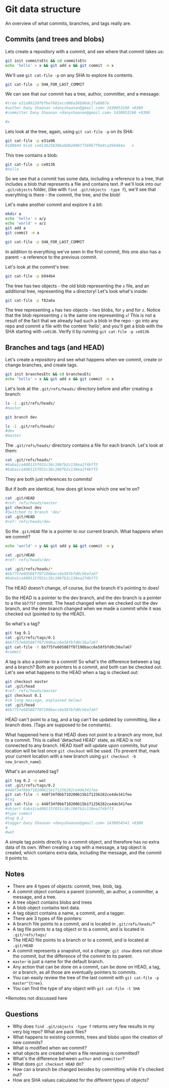
# Git data structure

An overview of what commits, branches, and tags really are.

## Commits (and trees and blobs)

Lets create a repository with a commit, and see where that commit takes us:

```bash
git init commitsEtc && cd commitsEtc
echo 'hello' > x && git add x && git commit -m x
```

We'll use `git cat-file -p` on any SHA to explore its contents.

```bash
git cat-file -p SHA_FOR_LAST_COMMIT
```

We can see that our commit has a tree, author, committer, and a message:

```bash
#tree e31a96220fbfbe7601ecc086a36b96dc27a8867e
#author Dany Shaanan <danyshaanan@gmail.com> 1430053260 +0300
#committer Dany Shaanan <danyshaanan@gmail.com> 1430053260 +0300

#x
```

Lets look at the tree, again, using `git cat-file -p` on its SHA:

```bash
git cat-file -p e31a96
#100644 blob ce013625030ba8dba906f756967f9e9ca394464a	x
```

This tree contains a blob:

```bash
git cat-file -p ce0136
#hello
```

So we see that a commit has some data, including a reference to a tree, that includes a blob that represents a file and contains text.
If we'll look into our `.git/objects` folder, (like with `find .git/objects -type f`), we'll see that everything is there - the commit, the tree, and the blob!

Let's make another commit and explore it a bit:

```bash
mkdir a
echo 'hello' > a/y
echo 'world' > a/z
git add a
git commit -m a

git cat-file -p SHA_FOR_LAST_COMMIT
```

In addition to everything we've seen in the first commit, this one also has a parent - a reference to the previous commit.

Let's look at the commit's tree:

```bash
git cat-file -p b944b4
```

The tree has two objects - the old blob representing the `x` file, and an additional tree, representing the `a` directory! Let's look what's inside:

```bash
git cat-file -p f82a6a
```

The tree representing `a` has two objects - two blobs, for `y` and for `z`.
Notice that the blob representing `z` is the same one representing `x`!
This is not a result of the fact that we already had such a blob in the repo - go into any repo and commit a file with the content 'hello', and you'll get a blob with the SHA starting with `ce0136`. Verify it by running `git cat-file -p ce0136`




## Branches and tags (and HEAD)

Let's create a repository and see what happens when we commit, create or change branches, and create tags.

```bash
git init branchesEtc && cd branchesEtc
echo 'hello' > x && git add x && git commit -m x
```

Let's look at the `.git/refs/heads/` directory before and after creating a branch:

```bash
ls -1 .git/refs/heads/
#master

git branch dev

ls -1 .git/refs/heads/
#dev
#master
```

The `.git/refs/heads/` directory contains a file for each branch. Let's look at them:

```bash
cat .git/refs/heads/*
#6aba1ca400115f031c36c106fb2c138ea2f4bff3
#6aba1ca400115f031c36c106fb2c138ea2f4bff3
```

They are both just references to commits!

But if both are identical, how does git know which one we're on?

```bash
cat .git/HEAD
#ref: refs/heads/master
git checkout dev
#Switched to branch 'dev'
cat .git/HEAD
#ref: refs/heads/dev
```

So the `.git/HEAD` file is a pointer to our current branch.
What happens when we commit?

```bash
echo 'world' > y && git add y && git commit -m y

cat .git/HEAD
#ref: refs/heads/dev

cat .git/refs/heads/*
#bb775fe605887f07190bacc6e58fbfd0c56a7a67
#6aba1ca400115f031c36c106fb2c138ea2f4bff3
```

The HEAD doesn't change, of course, but the branch it's pointing to does!

So the HEAD is a pointer to the dev branch, and the dev branch is a pointer to a the `bb775f` commit.
The head changed when we checked out the dev branch, and the dev branch changed when we made a commit while it was checked out (pointed to by the HEAD).


So what's a tag?

```bash
git tag 0.1
cat .git/refs/tags/0.1
#bb775fe605887f07190bacc6e58fbfd0c56a7a67
git cat-file -t bb775fe605887f07190bacc6e58fbfd0c56a7a67
#commit
```

A tag is also a pointer to a commit!
So what's the difference between a tag and a branch?
Both are pointers to a commit, and both can be checked out.
Let's see what happens to the HEAD when a tag is checked out:

```bash
git checkout master
cat .git/head
#ref: refs/heads/master
git checkout 0.1
#(A long message, explained below)
cat .git/head
#bb775fe605887f07190bacc6e58fbfd0c56a7a67
```

HEAD can't point to a tag, and a tag can't be updated by committing, like a branch does.
(Tags are supposed to be constants).


What happened here is that HEAD does not point to a branch any more, but to a commit.
This is called 'detached HEAD' state,
as HEAD is not connected to any branch.
HEAD itself will update upon commits,
but your location will be lost once `git checkout` will be used.
(To prevent that, mark your current location with a new branch using `git checkout -b new_branch_name`).


What's an annotated tag?

```bash
git tag 0.2 -m wat
cat .git/refs/tags/0.2
#448f34f0bb710200615b1f1256282ce4de341fee
git cat-file -t 448f34f0bb710200615b1f1256282ce4de341fee
#tag
git cat-file -p 448f34f0bb710200615b1f1256282ce4de341fee
#object 6aba1ca400115f031c36c106fb2c138ea2f4bff3
#type commit
#tag 0.2
#tagger Dany Shaanan <danyshaanan@gmail.com> 1430054541 +0300
#
#wat
```

A simple tag points directly to a commit object,
and therefore has no extra data of its own.
When creating a tag with a message, a tag object is created,
which contains extra data, including the message, and the commit it points to.


## Notes

* There are 4 types of objects: commit, tree, blob, tag.
 * A commit object contains a parent (commit), an author, a committer, a message, and a tree.
 * A tree object contains blobs and trees
 * A blob object contains text data.
 * A tag object contains a name, a commit, and a tagger.
* There are 3 types of file pointers:
 * A branch file points to a commit, and is located in `.git/refs/heads/`*
 * A tag file points to a tag object or to a commit, and is located in `.git/refs/tags/`
 * The HEAD file points to a branch or to a commit, and is located at `.git/HEAD`
* A commit represents a snapshot, not a change. `git show` does not show the commit, but the difference of the commit to its parent.
* `master` is just a name for the default branch.
* Any action that can be done on a commit, can be done on HEAD, a tag, or a branch, as all those are eventually pointers to commits.
* You can easily review the tree of the last commit with `git cat-file -p master^{tree}`.
* You can find the type of any object with `git cat-file -t SHA`

*Remotes not discussed here

## Questions

* Why does `find .git/objects -type f` returns very few results in my very big repo? What are pack files?
* What happens to existing commits, trees and blobs upon the creation of new commits?
* What is modified when we commit?
* what objects are created when a file renaming is committed?
* What's the difference between `author` and `committer`?
* What does `git checkout HEAD` do?
* How can a branch be changed besides by committing while it's checked out?
* How are SHA values calculated for the different types of objects?



<!-- -->
